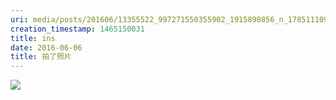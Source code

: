 ```yaml
---
uri: media/posts/201606/13355522_997271550355902_1915890856_n_17851110937068282.jpg
creation_timestamp: 1465150031
title: ins
date: 2016-06-06
title: 拍了照片
---
```


![](media/posts/201606/13355522_997271550355902_1915890856_n_17851110937068282.jpg)

